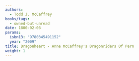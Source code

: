 ```yaml
---
authors:
  - Todd J. McCaffrey
books/tags:
  - owned-but-unread
date: 1800-02-03
params:
  isbn13: "9780345491152"
  year: "2009"
title: Dragonheart - Anne McCaffrey's Dragonriders Of Pern
weight: 1
---
```


<!--more-->
